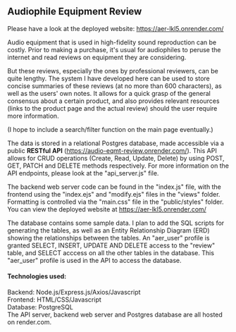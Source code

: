 ## Audiophile Equipment Review

Please have a look at the deployed website: https://aer-lkl5.onrender.com/

Audio equipment that is used in high-fidelity sound reproduction can be costly. Prior to making a purchase, it's usual for audiophiles to peruse the internet and read reviews on equipment they are considering.

But these reviews, especially the ones by professional reviewers, can be quite lengthy. The system I have developed here can be used to store concise summaries of these reviews (at no more than 600 characters), as well as the users' own notes. It allows for a quick grasp of the general consensus about a certain product, and also provides relevant resources (links to the product page and the actual review) should the user require more information.

(I hope to include a search/filter function on the main page eventually.)

The data is stored in a relational Postgres database, made accessible via a public <b>RESTful API</b> (https://audio-eqmt-review.onrender.com/). This API allows for CRUD operations (Create, Read, Update, Delete) by using POST, GET, PATCH and DELETE methods respectively. For more information on the API endpoints, please look at the "api_server.js" file.

The backend web server code can be found in the "index.js" file, with the frontend using the "index.ejs" and "modify.ejs" files in the "views" folder. Formatting is controlled via the "main.css" file in the "public/styles" folder. You can view the deployed website at https://aer-lkl5.onrender.com/

The database contains some sample data. I plan to add the SQL scripts for generating the tables, as well as an Entity Relationship Diagram (ERD) showing the relationships between the tables. An "aer_user" profile is granted SELECT, INSERT, UPDATE AND DELETE access to the "review" table, and SELECT acccess on all the other tables in the database. This "aer_user" profile is used in the API to access the database.

#### Technologies used:
Backend: Node.js/Express.js/Axios/Javascript<br>
Frontend: HTML/CSS/Javascript<br>
Database: PostgreSQL<br>
The API server, backend web server and Postgres database are all hosted on render.com.

